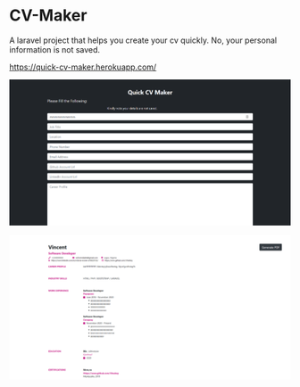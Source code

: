 # CV-Maker
A laravel project that helps you create your cv quickly. No, your personal information is not saved.

https://quick-cv-maker.herokuapp.com/

<img src="https://github.com/Vheekey/CV-Maker/blob/main/public/images/Screenshot_2020-11-18%20CV%20Maker.png" alt="printed cv"> 
<br/>
<p></p>
<img src="https://github.com/Vheekey/CV-Maker/blob/main/public/images/Screenshot_2020-11-18%20CV%20Maker(1).png" alt="printed cv"> 
